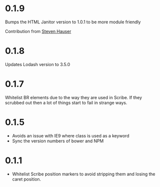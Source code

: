 # 0.1.9

Bumps the HTML Janitor version to 1.0.1 to be more module friendly

Contribution from [Steven Hauser](https://github.com/stevenhauser)

# 0.1.8

Updates Lodash version to 3.5.0

# 0.1.7

Whitelist BR elements due to the way they are used in Scribe. If they scrubbed out then a lot of things start to fail in strange ways.

# 0.1.5

* Avoids an issue with IE9 where class is used as a keyword
* Sync the version numbers of bower and NPM

# 0.1.1

* Whitelist Scribe position markers to avoid stripping them and losing
  the caret position.
